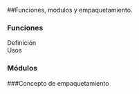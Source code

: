 ##Funciones, modulos y empaquetamiento.  
  
### Funciones  
Definición  
Usos  
  
### Módulos  
  
###Concepto de empaquetamiento  
  
  
